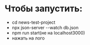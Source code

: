 <h1>Чтобы запустить:</h1>
<ul>
  <li>cd news-test-project</li>
  <li>npx json-server --watch db.json</li>
  <li>npm run start(не на localhost3000)</li>
  <li>нажать на лого</li>
</ul>
